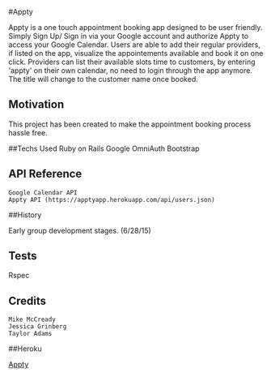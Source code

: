 #Appty

Appty is a one touch appointment booking app designed to be user friendly.
Simply Sign Up/ Sign in via your Google account and authorize Appty to access your Google Calendar.
Users are able to add their regular providers, if listed on the app, visualize the appointements available and book it on one click.
Providers can list their available slots time to customers, by entering 'appty' on their own calendar, no need to login through the app anymore. The title will change to the customer name once booked.


## Motivation

This project has been created to make the appointment booking process hassle free.

##Techs Used
Ruby on Rails
Google OmniAuth
Bootstrap

## API Reference
```
Google Calendar API
Appty API (https://apptyapp.herokuapp.com/api/users.json)
```

##History

Early group development stages. (6/28/15)

## Tests

Rspec

## Credits
```
Mike McCready
Jessica Grinberg
Taylor Adams

```

##Heroku

[Appty](http://apptyapp.com/)



